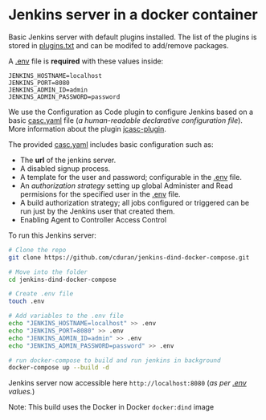 # Jenkins server in a docker container

Basic Jenkins server with default plugins installed. The list of the plugins is stored in [plugins.txt](plugins.txt) and can be modifed to add/remove packages.


A [.env](.env) file is <b>required</b> with these values inside: 
```
JENKINS_HOSTNAME=localhost
JENKINS_PORT=8080
JENKINS_ADMIN_ID=admin
JENKINS_ADMIN_PASSWORD=password
```

We use the Configuration as Code plugin to configure Jenkins based on a basic [casc.yaml](casc.yaml) file (_a human-readable declarative configuration file_). More information about the plugin [jcasc-plugin](https://github.com/jenkinsci/configuration-as-code-plugin#jenkins-configuration-as-code-aka-jcasc-plugin).

The provided [casc.yaml](casc.yaml) includes basic configuration such as: 
- The **url** of the jenkins server.
- A disabled signup process.
- A template for the user and password; configurable in the [.env](.env) file.
- An *authorization strategy* setting up global Administer and Read permisions for the specified user in the [.env](.env) file.
- A build authorization strategy; all jobs configured or triggered can be run just by the Jenkins user that created them.
- Enabling Agent to Controller Access Control

To run this Jenkins server:

```bash
# Clone the repo
git clone https://github.com/cduran/jenkins-dind-docker-compose.git

# Move into the folder
cd jenkins-dind-docker-compose

# Create .env file
touch .env

# Add variables to the .env file
echo "JENKINS_HOSTNAME=localhost" >> .env
echo "JENKINS_PORT=8080" >> .env
echo "JENKINS_ADMIN_ID=admin" >> .env
echo "JENKINS_ADMIN_PASSWORD=password" >> .env

# run docker-compose to build and run jenkins in background
docker-compose up --build -d
```
Jenkins server now accessible here `http://localhost:8080` (_as per [.env](.env) values._)

Note:
This build uses the Docker in Docker `docker:dind` image
